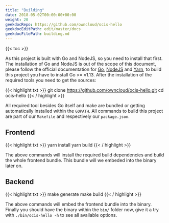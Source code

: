 ```yaml
---
title: "Building"
date: 2018-05-02T00:00:00+00:00
weight: 20
geekdocRepo: https://github.com/owncloud/ocis-hello
geekdocEditPath: edit/master/docs
geekdocFilePath: building.md
---
```


{{< toc >}}

As this project is built with Go and NodeJS, so you need to install that first. The installation of Go and NodeJS is out of the scope of this document, please follow the official documentation for [Go](https://golang.org/doc/install), [NodeJS](https://nodejs.org/en/download/package-manager/) and [Yarn](https://yarnpkg.com/lang/en/docs/install/), to build this project you have to install Go >= v1.13. After the installation of the required tools you need to get the sources:

{{< highlight txt >}}
git clone https://github.com/owncloud/ocis-hello.git
cd ocis-hello
{{< / highlight >}}

All required tool besides Go itself and make are bundled or getting automatically installed within the `GOPATH`. All commands to build this project are part of our `Makefile` and respectively our `package.json`.

## Frontend

{{< highlight txt >}}
yarn install
yarn build
{{< / highlight >}}

The above commands will install the required build dependencies and build the whole frontend bundle. This bundle will we embeded into the binary later on.

## Backend

{{< highlight txt >}}
make generate
make build
{{< / highlight >}}

The above commands will embed the frontend bundle into the binary. Finally you should have the binary within the `bin/` folder now, give it a try with `./bin/ocis-hello -h` to see all available options.
